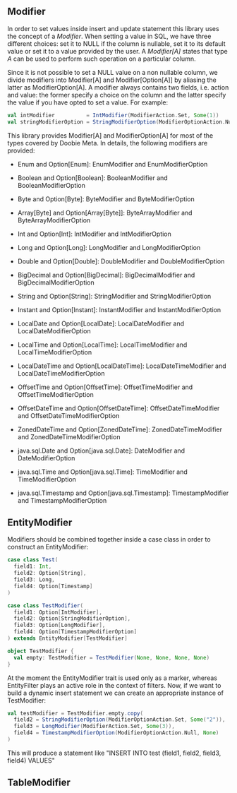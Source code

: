## Modifier

In order to set values inside insert and update statement this library uses the concept of a *Modifier*. When setting
a value in SQL, we have three different choices: set it to NULL if the column is nullable, set it to its default
value or set it to a value provided by the user. A *Modifier[A]* states that type *A* can be used to perform such
operation on a particular column.

Since it is not possible to set a NULL value on a non nullable column, we divide modifiers into Modifier[A] and
Modifier[Option[A]] by aliasing the latter as ModifierOption[A]. A modifier always contains two fields, i.e. action
and value: the former specify a choice on the column and the latter specify the value if you have opted to set a value.
For example:

```scala
val intModifier          = IntModifier(ModifierAction.Set, Some(1))              // insert or set 1
val stringModifierOption = StringModifierOption(ModifierOptionAction.Null, None) // insert or set NULL
```

This library provides Modifier[A] and ModifierOption[A] for most of the types covered by Doobie Meta. In details, the
following modifiers are provided:

- Enum and Option[Enum]: EnumModifier and EnumModifierOption

- Boolean and Option[Boolean]: BooleanModifier and BooleanModifierOption

- Byte and Option[Byte]: ByteModifier and ByteModifierOption

- Array[Byte] and Option[Array[Byte]]: ByteArrayModifier and ByteArrayModifierOption

- Int and Option[Int]: IntModifier and IntModifierOption

- Long and Option[Long]: LongModifier and LongModifierOption

- Double and Option[Double]: DoubleModifier and DoubleModifierOption

- BigDecimal and Option[BigDecimal]: BigDecimalModifier and BigDecimalModifierOption

- String and Option[String]: StringModifier and StringModifierOption

- Instant and Option[Instant]: InstantModifier and InstantModifierOption

- LocalDate and Option[LocalDate]: LocalDateModifier and LocalDateModifierOption

- LocalTime and Option[LocalTime]: LocalTimeModifier and LocalTimeModifierOption

- LocalDateTime and Option[LocalDateTime]: LocalDateTimeModifier and LocalDateTimeModifierOption

- OffsetTime and Option[OffsetTime]: OffsetTimeModifier and OffsetTimeModifierOption

- OffsetDateTime and Option[OffsetDateTime]: OffsetDateTimeModifier and OffsetDateTimeModifierOption

- ZonedDateTime and Option[ZonedDateTime]: ZonedDateTimeModifier and ZonedDateTimeModifierOption

- java.sql.Date and Option[java.sql.Date]: DateModifier and DateModifierOption

- java.sql.Time and Option[java.sql.Time]: TimeModifier and TimeModifierOption

- java.sql.Timestamp and Option[java.sql.Timestamp]: TimestampModifier and TimestampModifierOption

## EntityModifier

Modifiers should be combined together inside a case class in order to construct an EntityModifier:

```scala
case class Test(
  field1: Int,
  field2: Option[String],
  field3: Long,
  field4: Option[Timestamp]
)

case class TestModifier(
  field1: Option[IntModifier],
  field2: Option[StringModifierOption],
  field3: Option[LongModifier],
  field4: Option[TimestampModifierOption]
) extends EntityModifier[TestModifier]

object TestModifier {
  val empty: TestModifier = TestModifier(None, None, None, None)
}
```

At the moment the EntityModifier trait is used only as a marker, whereas EntityFilter plays an active
role in the context of filters. Now, if we want to build a dynamic insert statement we can create an appropriate
instance of TestModifier:

```scala
val testModifier = TestModifier.empty.copy( 
  field2 = StringModifierOption(ModifierOptionAction.Set, Some("2")),
  field3 = LongModifier(ModifierAction.Set, Some(3)),
  field4 = TimestampModifierOption(ModifierOptionAction.Null, None)
)
``` 

This will produce a statement like "INSERT INTO test (field1, field2, field3, field4) VALUES"

## TableModifier
